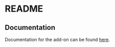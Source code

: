 # README

## Documentation

Documentation for the add-on can be
found [here](https://luneisolei.github.io/blender-custom-properties-manager/readme.html).

